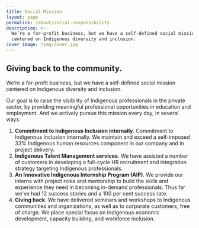 ```yaml
---
title: Social Mission
layout: page
permalink: /about/social-responsibility
description: >-
  We’re a for-profit business, but we have a self-defined social mission
  centered on Indigenous diversity and inclusion.
cover_image: /img/cover.jpg
---
```

## Giving back to the community.

We’re a for-profit business, but we have a self-defined social mission centered on Indigenous diversity and inclusion.

Our goal is to raise the visibility of Indigenous professionals in the private sector, by providing meaningful professional opportunities in education and employment. And we actively pursue this mission every day, in several ways:

1. **Commitment to Indigenous Inclusion internally**. Commitment to Indigenous Inclusion internally. We maintain and exceed a self-imposed 33% Indigenous human resources component in our company and in project delivery.
2. **Indigenous Talent Management services**. We have assisted a number of customers in developing a full-cycle HR recruitment and integration strategy targeting Indigenous professionals.
3. **An Innovative Indigenous Internship Program (AIP)**. We provide our interns with project roles and mentorship to build the skills and experience they need in becoming in-demand professionals. Thus far we've had 12 success stories and a 100 per cent success rate.
4. **Giving back**. We have delivered seminars and workshops to Indigenous communities and organizations, as well as to corporate customers, free of charge. We place special focus on Indigenous economic development, capacity building, and workforce inclusion.
